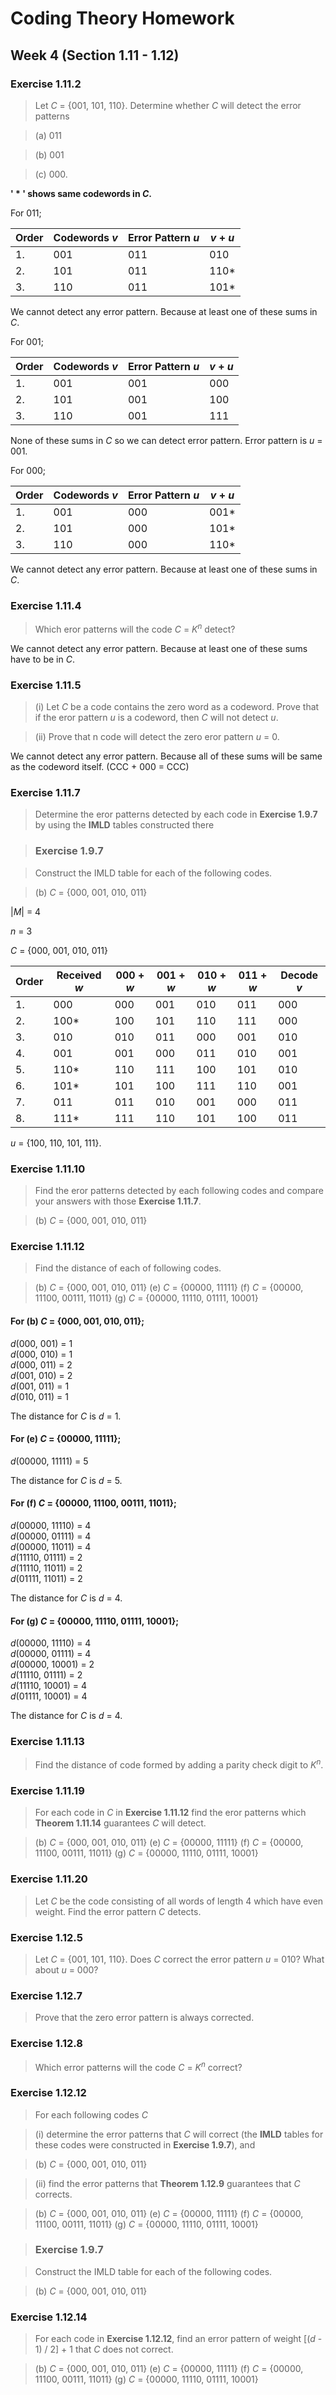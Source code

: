 # Coding Theory Homework

## Week 4 (Section 1.11 - 1.12)

### Exercise 1.11.2

> Let *C* = {001, 101, 110}. Determine whether *C* will detect the error patterns

> (a) 011

> (b) 001

> (c) 000.

**' * ' shows same codewords in *C*.**

For 011;

| Order | Codewords *v* | Error Pattern *u* | *v* + *u* |
| ----- | --------------| ----------------- | --------- |
| 1.    |  001          |  011              | 010       |
| 2.    |  101          |  011              | 110*      |
| 3.    |  110          |  011              | 101*      |

We cannot detect any error pattern. Because at least one of these sums in *C*.

For 001;

| Order | Codewords *v* | Error Pattern *u* | *v* + *u* |
| ----- | ------------- | ----------------- | --------- |
| 1.    |  001          |  001              | 000       |
| 2.    |  101          |  001              | 100       |
| 3.    |  110          |  001              | 111       |

None of these sums in *C* so we can detect error pattern. Error pattern is *u* = 001.

For 000;

| Order | Codewords *v* | Error Pattern *u* | *v* + *u* |
| ----- | ------------- | ----------------- | --------- |
| 1.    |  001          |  000              | 001*      |
| 2.    |  101          |  000              | 101*      |
| 3.    |  110          |  000              | 110*      |

We cannot detect any error pattern. Because at least one of these sums in *C*.

### Exercise 1.11.4

> Which eror patterns will the code *C* = *K*<sup>*n*</sup> detect?

We cannot detect any error pattern. Because at least one of these sums have to be in *C*.

### Exercise 1.11.5

> (i) Let *C* be a code contains the zero word as a codeword. Prove that if the eror pattern *u* is a codeword, then *C* will not detect *u*.

> (ii) Prove that n code will detect the zero eror pattern *u* = 0.

We cannot detect any error pattern. Because all of these sums will be same as the codeword itself. (CCC + 000 = CCC)

### Exercise 1.11.7

> Determine the eror patterns detected by each code in **Exercise 1.9.7** by using the **IMLD** tables constructed there

> ### Exercise 1.9.7

> Construct the IMLD table for each of the following codes.

> (b) *C* = {000, 001, 010, 011}

|*M*| = 4 

*n* = 3      

*C* = {000, 001, 010, 011}

| Order | Received *w* | 000 + *w* | 001 + *w* | 010 + *w* | 011 + *w* | Decode *v* |
| ----- | ------------ | --------- | --------- | --------- | --------- | ---------- |
| 1.    | 000          | 000       | 001       | 010       | 011       | 000        |
| 2.    | 100*         | 100       | 101       | 110       | 111       | 000        |
| 3.    | 010          | 010       | 011       | 000       | 001       | 010        |
| 4.    | 001          | 001       | 000       | 011       | 010       | 001        |
| 5.    | 110*         | 110       | 111       | 100       | 101       | 010        |
| 6.    | 101*         | 101       | 100       | 111       | 110       | 001        |
| 7.    | 011          | 011       | 010       | 001       | 000       | 011        |
| 8.    | 111*         | 111       | 110       | 101       | 100       | 011        |

*u* = {100, 110, 101, 111}.

### Exercise 1.11.10

> Find the eror patterns detected by each following codes and compare your answers with those **Exercise 1.11.7**.

> (b) *C* = {000, 001, 010, 011}

### Exercise 1.11.12

> Find the distance of each of following codes.

> (b) *C* = {000, 001, 010, 011}
> (e) *C* = {00000, 11111}
> (f) *C* = {00000, 11100, 00111, 11011}
> (g) *C* = {00000, 11110, 01111, 10001}

#### For (b) *C* = {000, 001, 010, 011};

*d*(000, 001) = 1  
*d*(000, 010) = 1  
*d*(000, 011) = 2  
*d*(001, 010) = 2  
*d*(001, 011) = 1  
*d*(010, 011) = 1  

The distance for *C* is *d* = 1.

#### For (e) *C* = {00000, 11111};

*d*(00000, 11111) = 5  

The distance for *C* is *d* = 5.

#### For (f) *C* = {00000, 11100, 00111, 11011};

*d*(00000, 11110) = 4  
*d*(00000, 01111) = 4  
*d*(00000, 11011) = 4  
*d*(11110, 01111) = 2  
*d*(11110, 11011) = 2  
*d*(01111, 11011) = 2  

The distance for *C* is *d* = 4.

#### For (g) *C* = {00000, 11110, 01111, 10001};

*d*(00000, 11110) = 4  
*d*(00000, 01111) = 4  
*d*(00000, 10001) = 2  
*d*(11110, 01111) = 2  
*d*(11110, 10001) = 4  
*d*(01111, 10001) = 4  

The distance for *C* is *d* = 4.

### Exercise 1.11.13

> Find the distance of code formed by adding a parity check digit to *K*<sup>*n*</sup>.

### Exercise 1.11.19

> For each code in *C* in **Exercise 1.11.12** find the eror patterns which **Theorem 1.11.14** guarantees *C* will detect.

> (b) *C* = {000, 001, 010, 011}
> (e) *C* = {00000, 11111}
> (f) *C* = {00000, 11100, 00111, 11011}
> (g) *C* = {00000, 11110, 01111, 10001}

### Exercise 1.11.20

> Let *C* be the code consisting of all words of length 4 which have even weight. Find the error pattern *C* detects.

### Exercise 1.12.5

> Let *C* = {001, 101, 110}. Does *C* correct the error pattern *u* = 010? What about *u* = 000?

### Exercise 1.12.7

> Prove that the zero error pattern is always corrected.

### Exercise 1.12.8

> Which error patterns will the code *C* = *K*<sup>*n*</sup> correct?

### Exercise  1.12.12

> For each following codes *C*

> (i) determine the error patterns that *C* will correct (the **IMLD** tables for these codes were constructed in **Exercise 1.9.7**), and

> (b) *C* = {000, 001, 010, 011}

> (ii) find the error patterns that **Theorem 1.12.9** guarantees that *C* corrects.

> (b) *C* = {000, 001, 010, 011}
> (e) *C* = {00000, 11111}
> (f) *C* = {00000, 11100, 00111, 11011}
> (g) *C* = {00000, 11110, 01111, 10001}

> ### Exercise 1.9.7

> Construct the IMLD table for each of the following codes.

> (b) *C* = {000, 001, 010, 011}

### Exercise 1.12.14

> For each code in **Exercise 1.12.12**, find an error pattern of weight [(*d* - 1) / 2] + 1 that *C* does not correct.

> (b) *C* = {000, 001, 010, 011}
> (e) *C* = {00000, 11111}
> (f) *C* = {00000, 11100, 00111, 11011}
> (g) *C* = {00000, 11110, 01111, 10001}
